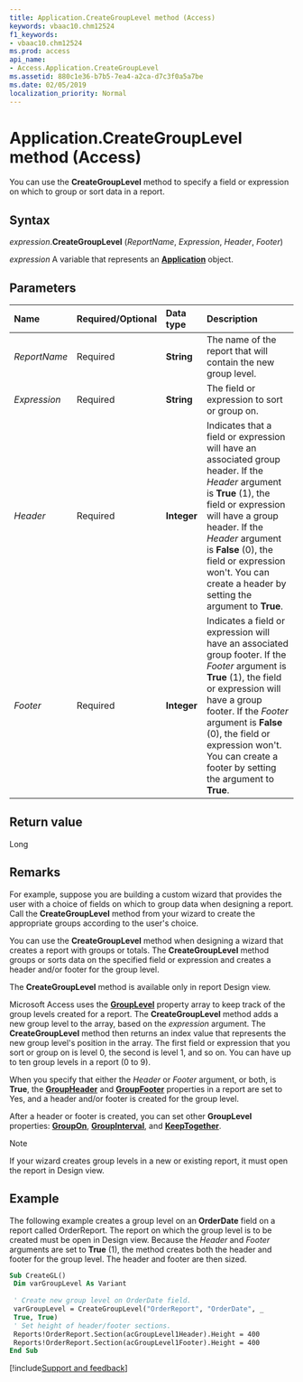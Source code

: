 ```yaml
---
title: Application.CreateGroupLevel method (Access)
keywords: vbaac10.chm12524
f1_keywords:
- vbaac10.chm12524
ms.prod: access
api_name:
- Access.Application.CreateGroupLevel
ms.assetid: 880c1e36-b7b5-7ea4-a2ca-d7c3f0a5a7be
ms.date: 02/05/2019
localization_priority: Normal
---
```



# Application.CreateGroupLevel method (Access)

You can use the **CreateGroupLevel** method to specify a field or expression on which to group or sort data in a report.


## Syntax

_expression_.**CreateGroupLevel** (_ReportName_, _Expression_, _Header_, _Footer_)

_expression_ A variable that represents an **[Application](Access.Application.md)** object.


## Parameters

|Name|Required/Optional|Data type|Description|
|:-----|:-----|:-----|:-----|
| _ReportName_|Required|**String**|The name of the report that will contain the new group level.|
| _Expression_|Required|**String**|The field or expression to sort or group on.|
| _Header_|Required|**Integer**|Indicates that a field or expression will have an associated group header. If the _Header_ argument is **True** (1), the field or expression will have a group header. If the _Header_ argument is **False** (0), the field or expression won't. You can create a header by setting the argument to **True**.|
| _Footer_|Required|**Integer**|Indicates a field or expression will have an associated group footer. If the _Footer_ argument is **True** (1), the field or expression will have a group footer. If the _Footer_ argument is **False** (0), the field or expression won't. You can create a footer by setting the argument to **True**.|

## Return value

Long


## Remarks

For example, suppose you are building a custom wizard that provides the user with a choice of fields on which to group data when designing a report. Call the **CreateGroupLevel** method from your wizard to create the appropriate groups according to the user's choice.

You can use the **CreateGroupLevel** method when designing a wizard that creates a report with groups or totals. The **CreateGroupLevel** method groups or sorts data on the specified field or expression and creates a header and/or footer for the group level.

The **CreateGroupLevel** method is available only in report Design view.

Microsoft Access uses the **[GroupLevel](Access.Report.GroupLevel.md)** property array to keep track of the group levels created for a report. The **CreateGroupLevel** method adds a new group level to the array, based on the _expression_ argument. The **CreateGroupLevel** method then returns an index value that represents the new group level's position in the array. The first field or expression that you sort or group on is level 0, the second is level 1, and so on. You can have up to ten group levels in a report (0 to 9).

When you specify that either the _Header_ or _Footer_ argument, or both, is **True**, the **[GroupHeader](Access.GroupLevel.GroupHeader.md)** and **[GroupFooter](Access.GroupLevel.GroupFooter.md)** properties in a report are set to Yes, and a header and/or footer is created for the group level.

After a header or footer is created, you can set other **GroupLevel** properties: **[GroupOn](Access.GroupLevel.GroupOn.md)**, **[GroupInterval](Access.GroupLevel.GroupInterval.md)**, and **[KeepTogether](Access.GroupLevel.KeepTogether.md)**.

> [!NOTE] 
> If your wizard creates group levels in a new or existing report, it must open the report in Design view.


## Example

The following example creates a group level on an **OrderDate** field on a report called OrderReport. The report on which the group level is to be created must be open in Design view. Because the _Header_ and _Footer_ arguments are set to **True** (1), the method creates both the header and footer for the group level. The header and footer are then sized.


```vb
Sub CreateGL() 
 Dim varGroupLevel As Variant 
 
 ' Create new group level on OrderDate field. 
 varGroupLevel = CreateGroupLevel("OrderReport", "OrderDate", _ 
 True, True) 
 ' Set height of header/footer sections. 
 Reports!OrderReport.Section(acGroupLevel1Header).Height = 400 
 Reports!OrderReport.Section(acGroupLevel1Footer).Height = 400 
End Sub
```




[!include[Support and feedback](~/includes/feedback-boilerplate.md)]